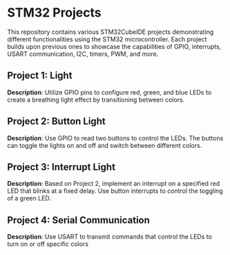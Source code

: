# STM32 Projects

This repository contains various STM32CubeIDE projects demonstrating different functionalities using the STM32 microcontroller. Each project builds upon previous ones to showcase the capabilities of GPIO, interrupts, USART communication, I2C, timers, PWM, and more.

## Project 1: Light

**Description**: Utilize GPIO pins to configure red, green, and blue LEDs to create a breathing light effect by transitioning between colors.

## Project 2: Button Light

**Description**: Use GPIO to read two buttons to control the LEDs. The buttons can toggle the lights on and off and switch between different colors.

## Project 3: Interrupt Light

**Description**: Based on Project 2, implement an interrupt on a specified red LED that blinks at a fixed delay. Use button interrupts to control the toggling of a green LED.

## Project 4: Serial Communication

**Description**: Use USART to transmit commands that control the LEDs to turn on or off specific colors

